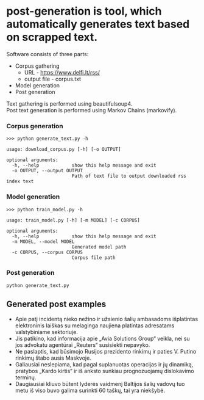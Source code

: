 # post-generation is tool, which automatically generates text based on scrapped text.

Software consists of three parts:
* Corpus gathering
  * URL - https://www.delfi.lt/rss/
  * output file - corpus.txt
* Model generation 
* Post generation

Text gathering is performed using beautifulsoup4.  
Post text generation is performed using Markov Chains (markovify).

### Corpus generation
```
>>> python generate_text.py -h

usage: download_corpus.py [-h] [-o OUTPUT]

optional arguments:
  -h, --help            show this help message and exit
  -o OUTPUT, --output OUTPUT
                        Path of text file to output downloaded rss index text

```

### Model generation
```
>>> python train_model.py -h

usage: train_model.py [-h] [-m MODEL] [-c CORPUS]

optional arguments:
  -h, --help            show this help message and exit
  -m MODEL, --model MODEL
                        Generated model path
  -c CORPUS, --corpus CORPUS
                        Corpus file path
```

### Post generation
```
python generate_text.py
```

## Generated post examples
* Apie patį incidentą nieko nežino ir užsienio šalių ambasadoms išplatintas elektroninis laiškas su melaginga naujiena platintas adresatams valstybiniame sektoriuje.
* Jis patikino, kad informacija apie „Avia Solutions Group“ veikla, nei su jos advokatu agentūrai „Reuters“ susisiekti nepavyko.
* Ne paslaptis, kad būsimojo Rusijos prezidento rinkimų ir paties V. Putino rinkimų štabo ausis Maskvoje.
* Galiausiai neslepiama, kad pagal suplanuotas operacijas ir jų dinamiką, pratybos „Kardo kirtis“ ir iš anksto sunkiau prognozuojamų dislokavimo terminų.
* Daugiausiai kliuvo būtent lyderės vaidmenį Baltijos šalių vadovų tuo metu iš viso buvo galima surinkti 60 taškų, tai yra niekšybė.